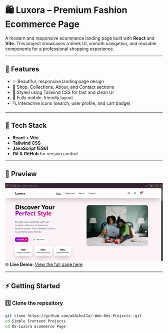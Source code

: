 # 🛍 Luxora – Premium Fashion Ecommerce Page  

A modern and responsive ecommerce landing page built with **React** and **Vite**. This project showcases a sleek UI, smooth navigation, and reusable components for a professional shopping experience.  

---

## 🚀 Features  
- ✨ Beautiful, responsive landing page design  
- 🛒 Shop, Collections, About, and Contact sections  
- 🎨 Styled using Tailwind CSS for fast and clean UI  
- 📱 Fully mobile-friendly layout  
- 🔍 Interactive icons (search, user profile, and cart badge)  

---

## 🧰 Tech Stack  
- **React + Vite**  
- **Tailwind CSS**  
- **JavaScript (ES6)**  
- **Git & GitHub** for version control  

---

## 📸 Preview  
![Luxora Screenshot](./screenshot.png)  
🌐 **Live Demo:** [View the full page here](https://luxora-web.netlify.app)  


---

## ⚡ Getting Started  

### 1️⃣ Clone the repository  
```bash
git clone https://github.com/abhiho11a/-Web-Dev-Projects-.git
cd Simple Frontend Projects
cd 05-Luxora Ecommerce Page

